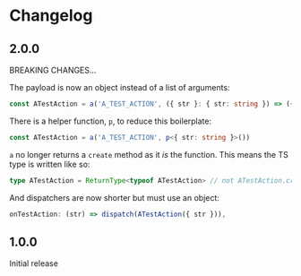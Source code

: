 # Changelog

## 2.0.0

BREAKING CHANGES...

The payload is now an object instead of a list of arguments:

```ts
const ATestAction = a('A_TEST_ACTION', ({ str }: { str: string }) => ({ str }))
```

There is a helper function, `p`, to reduce this boilerplate:

```ts
const ATestAction = a('A_TEST_ACTION', p<{ str: string }>())
```

`a` no longer returns a `create` method as it _is_ the function. This means the
TS type is written like so:

```ts
type ATestAction = ReturnType<typeof ATestAction> // not ATestAction.create
```

And dispatchers are now shorter but must use an object:

```ts
onTestAction: (str) => dispatch(ATestAction({ str })),
```

## 1.0.0

Initial release
